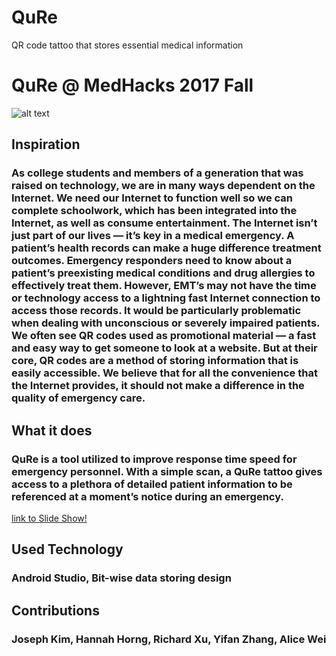 # QuRe
QR code tattoo that stores essential medical information

# QuRe @ MedHacks 2017 Fall
![alt text](https://github.com/jojokimys/QuRe/blob/master/qure.png "QuRe Img")
## Inspiration
### As college students and members of a generation that was raised on technology, we are in many ways dependent on the Internet. We need our Internet to function well so we can complete schoolwork, which has been integrated into the Internet, as well as consume entertainment. The Internet isn’t just part of our lives — it’s key in a medical emergency. A patient’s health records can make a huge difference treatment outcomes. Emergency responders need to know about a patient’s preexisting medical conditions and drug allergies to effectively treat them. However, EMT’s may not have the time or technology access to a lightning fast Internet connection to access those records. It would be particularly problematic when dealing with unconscious or severely impaired patients. We often see QR codes used as promotional material — a fast and easy way to get someone to look at a website. But at their core, QR codes are a method of storing information that is easily accessible. We believe that for all the convenience that the Internet provides, it should not make a difference in the quality of emergency care.

## What it does
### QuRe is a tool utilized to improve response time speed for emergency personnel. With a simple scan, a QuRe tattoo gives access to a plethora of detailed patient information to be referenced at a moment’s notice during an emergency.
[link to Slide Show!](https://docs.google.com/presentation/d/11rcS8zGHlTz-0_ixG7SO_gKGh0YgY6UJpxWjBgYPrUM/edit?usp=sharing)

## Used Technology
### Android Studio, Bit-wise data storing design

## Contributions
### Joseph Kim, Hannah Horng, Richard Xu, Yifan Zhang, Alice Wei
